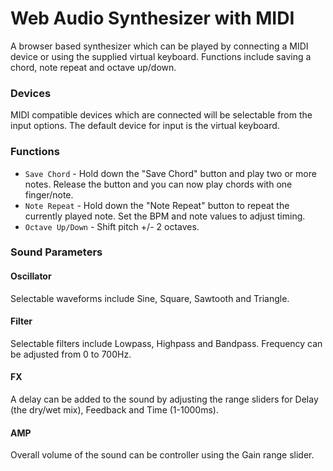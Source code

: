 Web Audio Synthesizer with MIDI
===============================

A browser based synthesizer which can be played by connecting a MIDI device or using the supplied virtual keyboard. Functions include saving a chord, note repeat and octave up/down.

### Devices

MIDI compatible devices which are connected will be selectable from the input options. The default device for input is the virtual keyboard. 

### Functions

* `Save Chord` - Hold down the "Save Chord" button and play two or more notes. Release the button and you can now play chords with one finger/note. 
* `Note Repeat` - Hold down the "Note Repeat" button to repeat the currently played note. Set the BPM and note values to adjust timing.
* `Octave Up/Down` - Shift pitch +/- 2 octaves.


### Sound Parameters

#### Oscillator
Selectable waveforms include Sine, Square, Sawtooth and Triangle.

#### Filter
Selectable filters include Lowpass, Highpass and Bandpass. Frequency can be adjusted from 0 to 700Hz.

#### FX
A delay can be added to the sound by adjusting the range sliders for Delay (the dry/wet mix), Feedback and Time (1-1000ms).

#### AMP
Overall volume of the sound can be controller using the Gain range slider.
